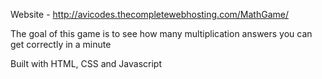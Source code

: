 Website - http://avicodes.thecompletewebhosting.com/MathGame/

The goal of this game is to see how many multiplication answers you can get correctly in a minute

Built with HTML, CSS and Javascript
